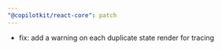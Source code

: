 ```yaml
---
"@copilotkit/react-core": patch
---
```


- fix: add a warning on each duplicate state render for tracing
